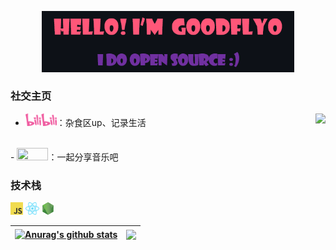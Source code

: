 <p align="center"><a href="https://goodflyo.github.io"><img width="80%" alt="Hello, I'm GOODFLYO. I do open source!" src="./images/introduce.png" /></a></p> 

<!-- ![Top Langs](https://github-readme-stats.vercel.app/api/top-langs/?username=GOODFLYO&layout=compact&langs_count=3) -->

### 社交主页

<img align="right" height="50" src="https://count.getloli.com/get/@GOODFLYO?theme=rule34" > 

- <a href="https://space.bilibili.com/26663853"><code><img height="20" width="50" src="./images/bilibili.png"></code></a>：杂食区up、记录生活 
<br/>
- <a href="https://music.163.com/#/user/home?id=262095709"><code><img height="20" width="50" src="./images/cloudmusic.png"></code></a>：一起分享音乐吧 
<br/>
<!-- - <a href="https://juejin.cn/user/1060356292347149/posts"><code><img height="20" width="50" src="./images/juejin.png"></code></a>：
- <a href="https://www.zhihu.com/people/sip-an-32/posts"><code><img height="20" width="50" src="./images/zhihu.png"></code></a>： -->


### 技术栈

<a href="https://www.javascript.com/"><code><img height="20" src="./images/javascript.png"></code></a> <a href="https://reactjs.org/"><code><img height="20" src="./images/react.svg"></code></a> <a href="https://nodejs.org/zh-cn/"><code><img height="20" src="./images/nodejs.png"></code></a>

<!-- <a href="https://nextjs.org/"><code><img height="20" src="./images/next.png"></code></a>
<a href="https://www.tslang.cn/index.html"><code><img height="20" src="./images/typescript.png"></code></a>
<a href="https://webpack.js.org/"><code><img height="20" src="./images/webpack.svg"></code></a>
<a href="https://cn.vitejs.dev"><code><img height="20" src="./images/vite.png"></code></a>
<a href="https://sass-lang.com"><code><img height="20" src="./images/sass2.png"></code></a>
<a href="https://tailwindcss.com"><code><img height="20" src="./images/tailwindcss.png"></code></a>
<a href="https://go.dev/"><code><img height="20" src="./images/golang.png"></code></a>
<a href="https://www.docker.com"><code><img height="20" src="./images/docker.png"></code></a> -->

| <a href="https://github.com/anuraghazra/github-readme-stats"><img align="center" src="https://github-readme-stats.vercel.app/api?username=GOODFLYO&show_icons=true&include_all_commits=true&theme=radical&hide_border=true&hide=stars" alt="Anurag's github stats" /></a> | <a href="https://github.com/anuraghazra/github-readme-stats"><img align="center" src="https://github-readme-stats.vercel.app/api/top-langs/?username=GOODFLYO&layout=compact&theme=radical&hide_border=true" /></a> |
| ------------- | ------------- |
